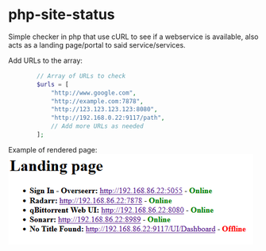 # php-site-status

Simple checker in php that use cURL to see if a webservice is available, also acts as a landing page/portal to said service/services.

Add URLs to the array:

```php
        // Array of URLs to check
        $urls = [
            "http://www.google.com",
            "http://example.com:7878",
            "http://123.123.123.123:8080",
            "http://192.168.0.22:9117/path",
            // Add more URLs as needed
        ];
```

Example of rendered page:
<img style="float: left;" alt="Landing page example" src="img/image.png"/>
